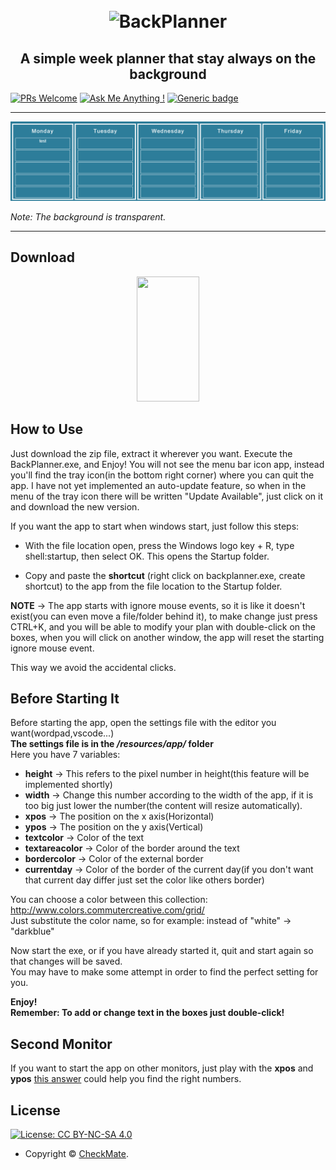 <h1 align="center">
  <br>
  <a><img width="150" height="150" src="https://upload.wikimedia.org/wikipedia/commons/thumb/c/ca/Calendar_icon_2.svg/989px-Calendar_icon_2.svg.png" alt="BackPlanner"></a>
</h1>

<h2 align="center">A simple week planner that stay always on the background</h2>

  [![PRs Welcome](https://img.shields.io/badge/PRs-welcome-brightgreen.svg?style=flat-square)](http://makeapullrequest.com)
  [![Ask Me Anything !](https://img.shields.io/badge/Ask%20me-anything-1abc9c.svg)](https://github.com/ch-ckmate) 
  [![Generic badge](https://img.shields.io/badge/cp-Electron-green.svg)](https://shields.io/)


      
---

<img src="appimg.png" alt="BackPlanner">

*Note: The background is transparent.*


---
## Download  
<p align="center">
    <a href="https://github.com/ch-ckmate/BackPlanner/releases/download/1.0.1/BackPlanner.zip" alt="Download">
        <img src="https://img.shields.io/static/v1?label=&message=Download&color=success" width="100" height="200"/></a>
</p>
  
  
      
## How to Use

Just download the zip file, extract it wherever you want. Execute the BackPlanner.exe, and Enjoy!
You will not see the menu bar icon app, instead you'll find the tray icon(in the bottom right corner) where you can quit the app.
I have not yet implemented an auto-update feature, so when in the menu of the tray icon there will be written "Update Available", just click on it and download the new version.


If you want the app to start when windows start, just follow this steps:

* With the file location open, press the Windows logo key  + R, type shell:startup, then select OK. This opens the Startup folder.

* Copy and paste the **shortcut** (right click on backplanner.exe, create shortcut) to the app from the file location to the Startup folder.  

**NOTE** →  The app starts with ignore mouse events, so it is like it doesn't exist(you can even move a file/folder behind it), to make change just press CTRL+K, and you will be able to modify your plan with double-click on the boxes, when you will click on another window, the app will reset the starting ignore mouse event.

This way we avoid the accidental clicks.

## Before Starting It

Before starting the app, open the settings file with the editor you want(wordpad,vscode...)  
**The settings file is in the */resources/app/* folder**  
Here you have 7 variables:  

* **height** →  This refers to the pixel number in height(this feature will be implemented shortly)  
* **width** →  Change this number according to the width of the app, if it is too big just lower the number(the content will resize automatically).  
* **xpos** →  The position on the x axis(Horizontal)  
* **ypos** →  The position on the y axis(Vertical)  
* **textcolor** →  Color of the text  
* **textareacolor** →  Color of the border around the text  
* **bordercolor** →  Color of the external border  
* **currentday** → Color of the border of the current day(if you don't want that current day differ just set the color like others border)


You can choose a color between this collection:  http://www.colors.commutercreative.com/grid/  
Just substitute the color name, so for example: instead of "white" → "darkblue"

Now start the exe, or if you have already started it, quit and start again so that changes will be saved.  
You may have to make some attempt in order to find the perfect setting for you.  

**Enjoy!**  
**Remember: To add or change text in the boxes just double-click!**  
      
## Second Monitor   
If you want to start the app on other monitors, just play with the **xpos** and **ypos** <a href="https://stackoverflow.com/questions/53012896/using-setwindowpos-with-multiple-monitors/53026765">this answer</a> could help you find the right numbers.  
 
 
## License

[![License: CC BY-NC-SA 4.0](https://img.shields.io/badge/License-CC%20BY--NC--SA%204.0-orange.svg?style=flat-square)](https://creativecommons.org/licenses/by-nc-sa/4.0/)

- Copyright © [CheckMate](https://github.com/ch-ckmate).
